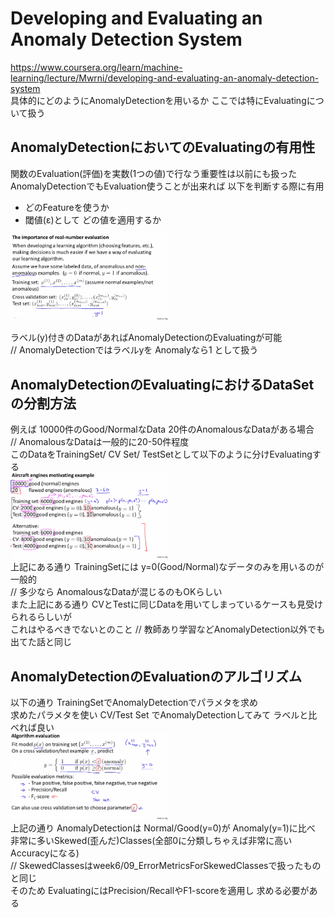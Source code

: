# Developing and Evaluating an Anomaly Detection System
https://www.coursera.org/learn/machine-learning/lecture/Mwrni/developing-and-evaluating-an-anomaly-detection-system  
具体的にどのようにAnomalyDetectionを用いるか ここでは特にEvaluatingについて扱う

## AnomalyDetectionにおいてのEvaluatingの有用性
関数のEvaluation(評価)を実数(1つの値)で行なう重要性は以前にも扱った  
AnomalyDetectionでもEvaluation使うことが出来れば 以下を判断する際に有用  
* どのFeatureを使うか  
* 閾値(ε)として どの値を適用するか  
<img src="../../img/09_04_importance_of_real_number_evaluation.png" width=50% >  

ラベル(y)付きのDataがあればAnomalyDetectionのEvaluatingが可能  
// AnomalyDetectionではラベルyを Anomalyなら1 として扱う

## AnomalyDetectionのEvaluatingにおけるDataSetの分割方法
例えば 10000件のGood/NormalなData 20件のAnomalousなDataがある場合  
// AnomalousなDataは一般的に20-50件程度  
このDataをTrainingSet/ CV Set/ TestSetとして以下のように分けEvaluatingする  
<img src="../../img/09_04_evaluating_example.png" width=50% >  
上記にある通り TrainingSetには y=0(Good/Normal)なデータのみを用いるのが一般的  
// 多少なら AnomalousなDataが混じるのもOKらしい  
また上記にある通り CVとTestに同じDataを用いてしまっているケースも見受けられるらしいが  
これはやるべきでないとのこと // 教師あり学習などAnomalyDetection以外でも出てた話と同じ  


## AnomalyDetectionのEvaluationのアルゴリズム
以下の通り TrainingSetでAnomalyDetectionでパラメタを求め  
求めたパラメタを使い CV/Test Set でAnomalyDetectionしてみて ラベルと比べれば良い  
<img src="../../img/09_04_algorithm_evaluation.png" width=50% >  
上記の通り AnomalyDetectionは Normal/Good(y=0)が Anomaly(y=1)に比べ  
非常に多いSkewed(歪んだ)Classes(全部0に分類しちゃえば非常に高いAccuracyになる)  
// SkewedClassesはweek6/09_ErrorMetricsForSkewedClassesで扱ったものと同じ  
そのため EvaluatingにはPrecision/RecallやF1-scoreを適用し 求める必要がある  

